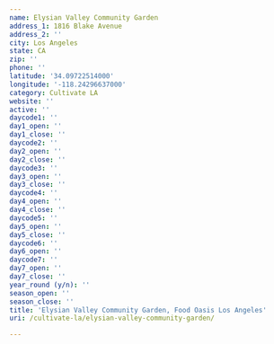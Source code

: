 ```yaml
---
name: Elysian Valley Community Garden
address_1: 1816 Blake Avenue
address_2: ''
city: Los Angeles
state: CA
zip: ''
phone: ''
latitude: '34.09722514000'
longitude: '-118.24296637000'
category: Cultivate LA
website: ''
active: ''
daycode1: ''
day1_open: ''
day1_close: ''
daycode2: ''
day2_open: ''
day2_close: ''
daycode3: ''
day3_open: ''
day3_close: ''
daycode4: ''
day4_open: ''
day4_close: ''
daycode5: ''
day5_open: ''
day5_close: ''
daycode6: ''
day6_open: ''
daycode7: ''
day7_open: ''
day7_close: ''
year_round (y/n): ''
season_open: ''
season_close: ''
title: 'Elysian Valley Community Garden, Food Oasis Los Angeles'
uri: /cultivate-la/elysian-valley-community-garden/

---
```


